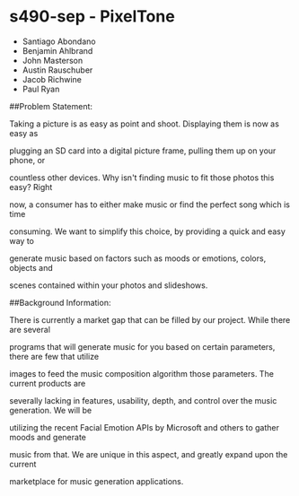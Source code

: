 # s490-sep - PixelTone


- Santiago Abondano
- Benjamin Ahlbrand
- John Masterson
- Austin Rauschuber
- Jacob Richwine
- Paul Ryan

##Problem Statement:

Taking a picture is as easy as point and shoot. Displaying them is now as easy as 

plugging an SD card into a digital picture frame, pulling them up on your phone, or 

countless other devices. Why isn't finding music to fit those photos this easy? Right 

now, a consumer has to either make music or find the perfect song which is time 

consuming. We want to simplify this choice, by providing a quick and easy way to 

generate music based on factors such as moods or emotions, colors, objects and 

scenes contained within your photos and slideshows.


##Background Information:

There is currently a market gap that can be filled by our project.  While there are several 

programs that will generate music for you based on certain parameters, there are few that utilize 

images to feed the music composition algorithm those parameters.  The current products are 

severally lacking in features, usability, depth, and control over the music generation.  We will be 

utilizing the recent Facial Emotion APIs by Microsoft and others to gather moods and generate 

music from that.  We are unique in this aspect, and greatly expand upon the current 

marketplace for music generation applications.
